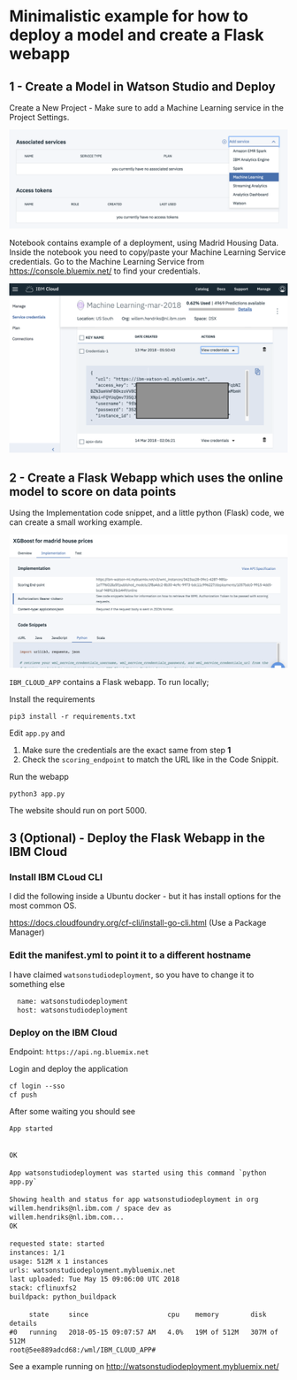 # Minimalistic example for how to deploy a model and create a Flask webapp

## 1 - Create a Model in Watson Studio and Deploy

Create a New Project - Make sure to add a Machine Learning service in the Project Settings.

![im](images/wml.png)

Notebook contains example of a deployment, using Madrid Housing Data. Inside the notebook you need to copy/paste your Machine Learning Service credentials. Go to the Machine Learning Service from  https://console.bluemix.net/ 
to find your credentials.

![im](images/credentials.png)

## 2 - Create a Flask Webapp which uses the online model to score on data points

Using the Implementation code snippet, and a little python (Flask) code, we can create a small working example.

![im](images/implementation.png)

`IBM_CLOUD_APP` contains a Flask webapp. To run locally;

Install the requirements
```
pip3 install -r requirements.txt
```

Edit `app.py` and
1. Make sure the credentials are the exact same from step **1**
2. Check the `scoring_endpoint` to match the URL like in the Code Snippit.

Run the webapp
```
python3 app.py
```

The website should run on port 5000.

## 3 (Optional) - Deploy the Flask Webapp in the IBM Cloud

### Install IBM CLoud CLI

I did the following inside a Ubuntu docker - but it has install options for the most common OS. 

https://docs.cloudfoundry.org/cf-cli/install-go-cli.html
(Use a Package Manager)

### Edit the manifest.yml to point it to a different hostname

I have claimed `watsonstudiodeployment`, so you have to change it to something else
```
  name: watsonstudiodeployment
  host: watsonstudiodeployment
```

### Deploy on the IBM Cloud

Endpoint: `https://api.ng.bluemix.net`

Login and deploy the application

```
cf login --sso
cf push
```

After some waiting you should see

```
App started


OK

App watsonstudiodeployment was started using this command `python app.py`

Showing health and status for app watsonstudiodeployment in org willem.hendriks@nl.ibm.com / space dev as willem.hendriks@nl.ibm.com...
OK

requested state: started
instances: 1/1
usage: 512M x 1 instances
urls: watsonstudiodeployment.mybluemix.net
last uploaded: Tue May 15 09:06:00 UTC 2018
stack: cflinuxfs2
buildpack: python_buildpack

     state     since                    cpu    memory        disk           details
#0   running   2018-05-15 09:07:57 AM   4.0%   19M of 512M   307M of 512M
root@5ee889adcd68:/wml/IBM_CLOUD_APP# 

```

See a example running on http://watsonstudiodeployment.mybluemix.net/
